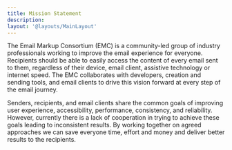```yaml
---
title: Mission Statement
description: 
layout: '@layouts/MainLayout'
---
```


The Email Markup Consortium (EMC) is a community-led group of industry professionals working to improve the email experience for everyone. Recipients should be able to easily access the content of every email sent to them, regardless of their device, email client, assistive technology or internet speed. The EMC collaborates with developers, creation and sending tools, and email clients to drive this vision forward at every step of the email journey.

Senders, recipients, and email clients share the common goals of improving user experience, accessibility, performance, consistency, and reliability. However, currently there is a lack of cooperation in trying to achieve these goals leading to inconsistent results. By working together on agreed approaches we can save everyone time, effort and money and deliver better results to the recipients.